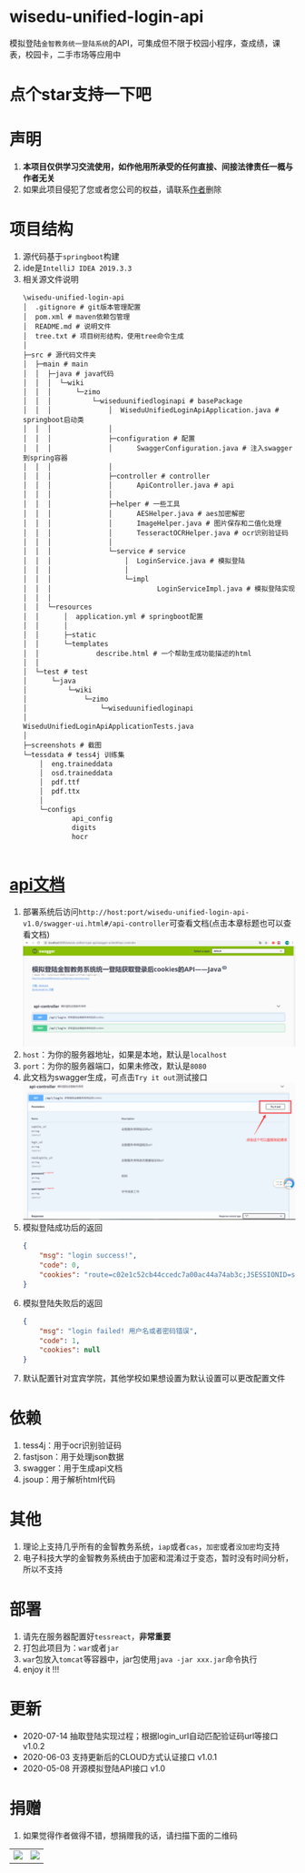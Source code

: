 # wisedu-unified-login-api
模拟登陆`金智教务统一登陆系统`的API，可集成但不限于校园小程序，查成绩，课表，校园卡，二手市场等应用中

# 点个star支持一下吧

# 声明

1. **本项目仅供学习交流使用，如作他用所承受的任何直接、间接法律责任一概与作者无关**
2. 如果此项目侵犯了您或者您公司的权益，请联系[作者](tencent://Message/?Uin=461009747&websiteName=q-zone.qq.com&Menu=yes)删除

# 项目结构

1. 源代码基于`springboot`构建
2. ide是`IntelliJ IDEA 2019.3.3`
3. 相关源文件说明
    ```shell script
    \wisedu-unified-login-api
    │  .gitignore # git版本管理配置
    │  pom.xml # maven依赖包管理
    │  README.md # 说明文件
    │  tree.txt # 项目树形结构，使用tree命令生成
    │  
    ├─src # 源代码文件夹
    │  ├─main # main
    │  │  ├─java # java代码
    │  │  │  └─wiki
    │  │  │      └─zimo
    │  │  │          └─wiseduunifiedloginapi # basePackage
    │  │  │              │  WiseduUnifiedLoginApiApplication.java # springboot启动类
    │  │  │              │  
    │  │  │              ├─configuration # 配置
    │  │  │              │      SwaggerConfiguration.java # 注入swagger到spring容器
    │  │  │              │      
    │  │  │              ├─controller # controller
    │  │  │              │      ApiController.java # api
    │  │  │              │      
    │  │  │              ├─helper # 一些工具
    │  │  │              │      AESHelper.java # aes加密解密
    │  │  │              │      ImageHelper.java # 图片保存和二值化处理
    │  │  │              │      TesseractOCRHelper.java # ocr识别验证码
    │  │  │              │      
    │  │  │              └─service # service
    │  │  │                  │  LoginService.java # 模拟登陆
    │  │  │                  │  
    │  │  │                  └─impl
    │  │  │                          LoginServiceImpl.java # 模拟登陆实现
    │  │  │                          
    │  │  └─resources
    │  │      │  application.yml # springboot配置
    │  │      │  
    │  │      ├─static
    │  │      └─templates
    │  │              describe.html # 一个帮助生成功能描述的html
    │  │              
    │  └─test # test
    │      └─java
    │          └─wiki
    │              └─zimo
    │                  └─wiseduunifiedloginapi
    │                          WiseduUnifiedLoginApiApplicationTests.java
    │
    ├─screenshots # 截图
    └─tessdata # tess4j 训练集
        │  eng.traineddata
        │  osd.traineddata
        │  pdf.ttf
        │  pdf.ttx
        │  
        └─configs
                api_config
                digits
                hocr
                
    
    ```

# [api文档](http://www.zimo.wiki:8080/wisedu-unified-login-api-v1.0/swagger-ui.html#/api-controller)

1. 部署系统后访问`http://host:port/wisedu-unified-login-api-v1.0/swagger-ui.html#/api-controller`可查看文档(点击本章标题也可以查看文档)
    ![](screenshots/3f446aae.png)
2. `host`：为你的服务器地址，如果是本地，默认是`localhost`
3. `port`：为你的服务器端口，如果未修改，默认是`8080`
4. 此文档为swagger生成，可点击`Try it out`测试接口
    ![](screenshots/f906b0f6.png)
5. 模拟登陆成功后的返回
    ```json
    {
        "msg": "login success!",
        "code": 0,
        "cookies": "route=c02e1c52cb44ccedc7a00ac44a74ab3c;JSESSIONID=sKnaX6W3z7rN5AB9cQJ4An3OX3aOwq3aziPc4FIVW641bc_ihwXK!-173725045;CASTGC=TGT-1394-3FaIbOEbJ4RVrhgVrtVPRNzNNcODy6V3RMXRblvJdAfL5H3qMc1588506634030-QUpr-cas;CASPRIVACY=;iPlanetDirectoryPro=QCMaHbaG7vdSgN1QuSldJ0;asessionid=5ad7f5b4-eb74-4c3c-a694-76d24ea97b3f;MOD_AUTH_CAS=MOD_AUTH_ST-96230-7W9q97JkbbFzRLhj7hRr1588506634075-YBLG-cas"
    }
    ```
6. 模拟登陆失败后的返回
    ```json
    {
        "msg": "login failed! 用户名或者密码错误",
        "code": 1,
        "cookies": null
    }
    ```
7. 默认配置针对宜宾学院，其他学校如果想设置为默认设置可以更改配置文件

# 依赖

1. tess4j：用于ocr识别验证码
2. fastjson：用于处理json数据
3. swagger：用于生成api文档
4. jsoup：用于解析html代码

# 其他

1. 理论上支持几乎所有的金智教务系统，`iap`或者`cas`，`加密`或者`没加密`均支持
2. 电子科技大学的金智教务系统由于加密和混淆过于变态，暂时没有时间分析，所以不支持

# 部署

1. 请先在服务器配置好`tessreact`，**非常重要**
2. 打包此项目为：`war`或者`jar`
3. `war`包放入`tomcat`等容器中，jar包使用`java -jar xxx.jar`命令执行
4. enjoy it !!!

# 更新

- 2020-07-14 抽取登陆实现过程；根据login_url自动匹配验证码url等接口 v1.0.2
- 2020-06-03 支持更新后的CLOUD方式认证接口 v1.0.1
- 2020-05-08 开源模拟登陆API接口 v1.0

# 捐赠

1. 如果觉得作者做得不错，想捐赠我的话，请扫描下面的二维码
<table>
    <tr>
        <td ><center><img src="https://blog.zimo.wiki/images/wechatpay.png" /></center></td>
        <td ><center><img src="https://blog.zimo.wiki/images/alipay.png" /></center></td>
    </tr>
</table>